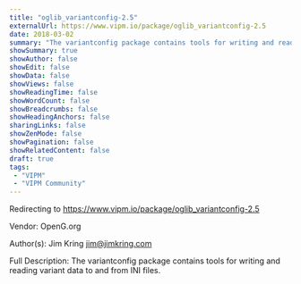 ```yaml
---
title: "oglib_variantconfig-2.5"
externalUrl: https://www.vipm.io/package/oglib_variantconfig-2.5
date: 2018-03-02
summary: "The variantconfig package contains tools for writing and reading variant data to and from INI files."
showSummary: true
showAuthor: false
showEdit: false
showData: false
showViews: false
showReadingTime: false
showWordCount: false
showBreadcrumbs: false
showHeadingAnchors: false
sharingLinks: false
showZenMode: false
showPagination: false
showRelatedContent: false
draft: true
tags:
 - "VIPM"
 - "VIPM Community"
---
```


Redirecting to https://www.vipm.io/package/oglib_variantconfig-2.5

Vendor: OpenG.org

Author(s): Jim Kring <jim@jimkring.com>
 
Full Description:
The variantconfig package contains tools for writing and reading variant data to and from INI files.